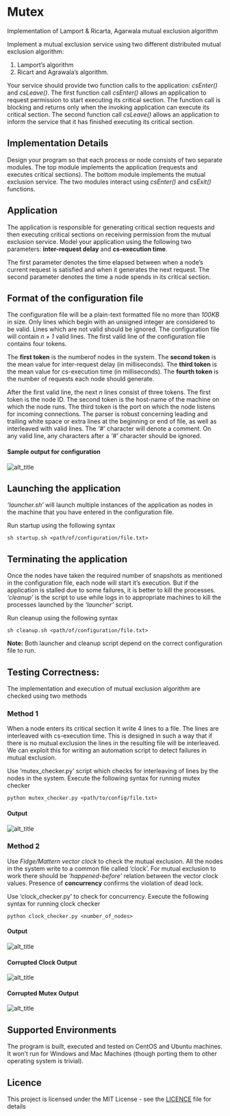 # Mutex
Implementation of Lamport &amp; Ricarta, Agarwala mutual exclusion algorithm


Implement a mutual exclusion service using two different distributed mutual exclusion algorithm:

1. Lamport’s algorithm
2. Ricart and Agrawala’s algorithm.

Your service should provide two function calls to the application: *csEnter()* and *csLeave()*. The first function call *csEnter()* allows an application to request permission to start executing its critical section. The function call is blocking and returns only when the invoking application can execute its critical section. The second function call *csLeave()* allows an application to inform the service that it has finished executing its critical section.

## Implementation Details

Design your program so that each process or node consists of two separate modules. The top module implements the application (requests and executes critical sections). The bottom module implements the mutual exclusion service. The two modules interact using *csEnter()* and *csExit()* functions.

## Application

The application is responsible for generating critical section requests and then executing critical sections on receiving permission from the mutual exclusion service. Model your application using the following two parameters: **inter-request delay** and **cs-execution time**.

The first parameter denotes the time elapsed between when a node’s current request is satisfied and when it generates the next request. The second parameter denotes the time a node spends in its critical section. 

## Format of the configuration file

The configuration file will be a plain-text formatted file no more than *100KB* in size. Only lines which begin with an unsigned integer are considered to be valid. Lines which are not valid should be ignored. The configuration file will contain *n + 1* valid lines. The first valid line of the configuration file contains four tokens. 

The **first token** is the numberof nodes in the system. 
The **second token** is the mean value for inter-request delay (in milliseconds).
The **third token** is the mean value for cs-execution time (in milliseconds). 
The **fourth token** is the number of requests each node should generate.

After the first valid line, the next *n* lines consist of three tokens. The first token is the node ID. The second token is the host-name of the machine on which the node runs. The third token is the port on which the node listens for incoming connections. The parser is robust concerning leading and trailing white space or extra lines at the beginning or end of file, as well as interleaved with valid lines. The *‘#’* character will denote a comment. On any valid line, any characters after a *‘#’* character should be ignored.

#### Sample output for configuration 

![alt_title](https://cloud.githubusercontent.com/assets/8402606/25959185/92146a6a-3638-11e7-8b0e-301131a5ecfb.png)

## Launching the application

*‘launcher.sh’* will launch multiple instances of the application as nodes in the machine that you have entered in the configuration file. 

Run startup using the following syntax

`sh startup.sh <path/of/configuration/file.txt>`

## Terminating the application

Once the nodes have taken the required number of snapshots as mentioned in the configuration file, each node will start it’s execution. But if the application is stalled due to some failures, it is better to kill the processes. *‘cleanup’*  is the script to use while logs in to appropriate machines to kill the processes launched by the *‘launcher’* script. 

Run cleanup using the following syntax

`sh cleanup.sh <path/of/configuration/file.txt>`

**Note:** Both launcher and cleanup script depend on the correct configuration file to run.

## Testing Correctness:

The implementation and execution of mutual exclusion algorithm are checked using two methods

### Method 1

When a node enters its critical section it write 4 lines to a file. The lines are interleaved with cs-execution time. This is designed in such a way that if there is no mutual exclusion the lines in the resulting file will be interleaved. We can exploit this for writing an automation script to detect failures in mutual exclusion.

Use ‘mutex_checker.py’ script which checks for interleaving of lines by the nodes in the system. Execute the following syntax for running mutex checker  

`python mutex_checker.py <path/to/config/file.txt>`

#### Output

![alt_title](https://cloud.githubusercontent.com/assets/8402606/25959252/b7d46a98-3638-11e7-9ebf-8992086746ea.png)


### Method 2	

Use *Fidge/Mattern vector clock* to check the mutual exclusion. All the nodes in the system write to a common file called ‘clock’. For mutual exclusion to work there should be *‘happened-before’* relation between the vector clock values. Presence of **concurrency** confirms the violation of dead lock. 

Use ‘clock_checker.py’ to check for concurrency. Execute the following syntax for running clock checker

`python clock_checker.py <number_of_nodes>`

#### Output

![alt_title](https://cloud.githubusercontent.com/assets/8402606/25959214/a5a03d02-3638-11e7-9481-8c403e9a4cd5.png)

#### Corrupted Clock Output 

![alt_title](https://cloud.githubusercontent.com/assets/8402606/25959292/cfb17750-3638-11e7-951e-434644570c4d.png)

#### Corrupted Mutex Output

![alt_title](https://cloud.githubusercontent.com/assets/8402606/25959313/dab8face-3638-11e7-8f71-a8be29695260.png)

## Supported Environments

The program is built, executed and tested on CentOS and Ubuntu machines. It won’t run for Windows and Mac Machines (though porting them to other operating system is trivial).    

## Licence 

This project is licensed under the MIT License - see the [LICENCE](../master/LICENSE) file for details
